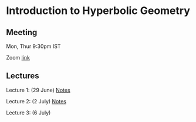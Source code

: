 # Introduction to Hyperbolic Geometry

## Meeting

Mon, Thur 9:30pm IST

Zoom [link](https://illinois.zoom.us/j/91576658157?pwd=TEJFUFg5YnBYeDFxd2FIVGZXeXRJdz09)

## Lectures

Lecture 1: (29 June) [Notes](pdf/lec1.pdf)

Lecture 2: (2 July) [Notes](pdf/lec2.pdf)

Lecture 3: (6 July)
